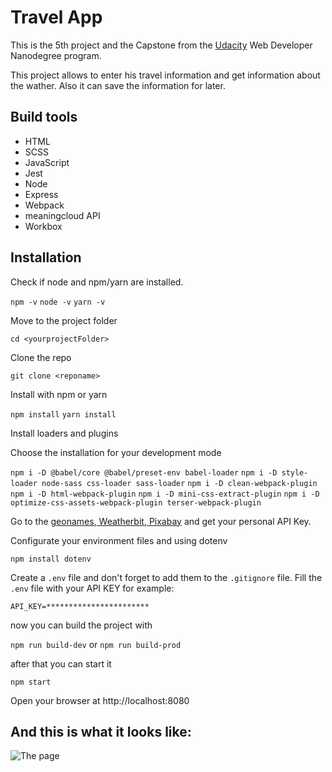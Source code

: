 # Travel App

This is the 5th project and the Capstone from the [Udacity](Udacity.com) Web Developer Nanodegree program.

This project allows to enter his travel information and get information about the wather. Also it can save the information for later.

## Build tools

- HTML
- SCSS
- JavaScript
- Jest
- Node
- Express
- Webpack
- meaningcloud API
- Workbox

## Installation

Check if node and npm/yarn are installed.

`npm -v`
`node -v`
`yarn -v`

Move to the project folder

`cd <yourprojectFolder>`

Clone the repo

`git clone <reponame>`

Install with npm or yarn

`npm install`
`yarn install`

Install loaders and plugins

Choose the installation for your development mode

`npm i -D @babel/core @babel/preset-env babel-loader`
`npm i -D style-loader node-sass css-loader sass-loader`
`npm i -D clean-webpack-plugin`
`npm i -D html-webpack-plugin`
`npm i -D mini-css-extract-plugin`
`npm i -D optimize-css-assets-webpack-plugin terser-webpack-plugin`

Go to the [geonames](https://www.geonames.org/),[ Weatherbit](https://www.weatherbit.io/account/create),[ Pixabay](https://pixabay.com/api/docs/) and get your personal API Key.

Configurate your environment files and using dotenv

`npm install dotenv`

Create a `.env` file and don't forget to add them to the `.gitignore` file.
Fill the `.env` file with your API KEY for example:

`API_KEY=***********************`

now you can build the project with

`npm run build-dev` or `npm run build-prod`

after that you can start it

`npm start`

Open your browser at http://localhost:8080

## And this is what it looks like:

![The page](./src/client/assets/images/Article_analysis_with_NLP.png)
